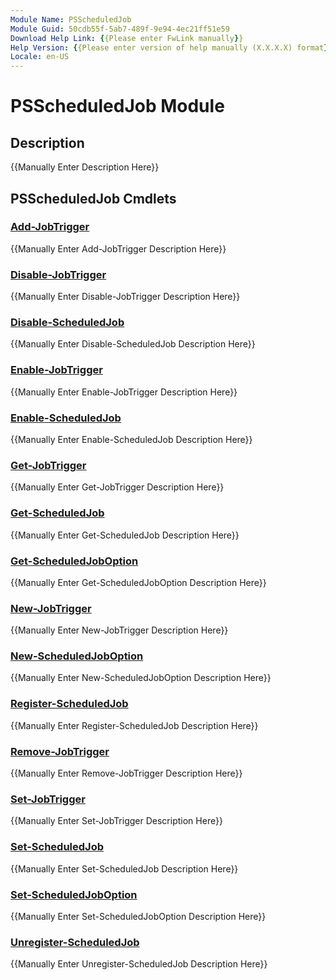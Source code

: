 ```yaml
---
Module Name: PSScheduledJob
Module Guid: 50cdb55f-5ab7-489f-9e94-4ec21ff51e59
Download Help Link: {{Please enter FwLink manually}}
Help Version: {{Please enter version of help manually (X.X.X.X) format}}
Locale: en-US
---
```


# PSScheduledJob Module
## Description
{{Manually Enter Description Here}}

## PSScheduledJob Cmdlets
### [Add-JobTrigger](Add-JobTrigger.md)
{{Manually Enter Add-JobTrigger Description Here}}

### [Disable-JobTrigger](Disable-JobTrigger.md)
{{Manually Enter Disable-JobTrigger Description Here}}

### [Disable-ScheduledJob](Disable-ScheduledJob.md)
{{Manually Enter Disable-ScheduledJob Description Here}}

### [Enable-JobTrigger](Enable-JobTrigger.md)
{{Manually Enter Enable-JobTrigger Description Here}}

### [Enable-ScheduledJob](Enable-ScheduledJob.md)
{{Manually Enter Enable-ScheduledJob Description Here}}

### [Get-JobTrigger](Get-JobTrigger.md)
{{Manually Enter Get-JobTrigger Description Here}}

### [Get-ScheduledJob](Get-ScheduledJob.md)
{{Manually Enter Get-ScheduledJob Description Here}}

### [Get-ScheduledJobOption](Get-ScheduledJobOption.md)
{{Manually Enter Get-ScheduledJobOption Description Here}}

### [New-JobTrigger](New-JobTrigger.md)
{{Manually Enter New-JobTrigger Description Here}}

### [New-ScheduledJobOption](New-ScheduledJobOption.md)
{{Manually Enter New-ScheduledJobOption Description Here}}

### [Register-ScheduledJob](Register-ScheduledJob.md)
{{Manually Enter Register-ScheduledJob Description Here}}

### [Remove-JobTrigger](Remove-JobTrigger.md)
{{Manually Enter Remove-JobTrigger Description Here}}

### [Set-JobTrigger](Set-JobTrigger.md)
{{Manually Enter Set-JobTrigger Description Here}}

### [Set-ScheduledJob](Set-ScheduledJob.md)
{{Manually Enter Set-ScheduledJob Description Here}}

### [Set-ScheduledJobOption](Set-ScheduledJobOption.md)
{{Manually Enter Set-ScheduledJobOption Description Here}}

### [Unregister-ScheduledJob](Unregister-ScheduledJob.md)
{{Manually Enter Unregister-ScheduledJob Description Here}}

